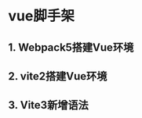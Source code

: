 # vue脚手架
<ClientOnly>
  <Valine></Valine>
</ClientOnly>

## 1. Webpack5搭建Vue环境


## 2. vite2搭建Vue环境

## 3. Vite3新增语法